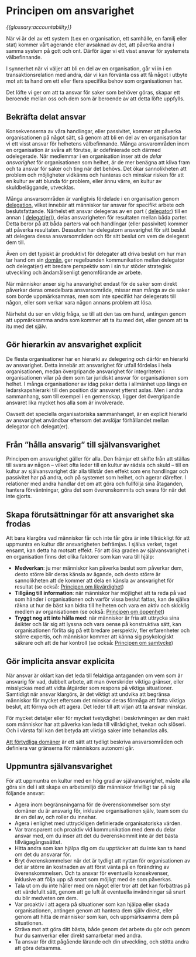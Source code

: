 # Principen om ansvarighet

_{{glossary:accountability}}_

När vi är del av ett system (t.ex en organisation, ett samhälle, en familj eller stat) kommer vårt agerande eller avsaknad av det, att påverka andra i samma system på gott och ont. Därför äger vi ett visst ansvar för systemets välbefinnande.

I synnerhet när vi väljer att bli en del av en organisation, går vi in i en transaktionsrelation med andra, där vi kan förvänta oss att få något i utbyte mot att ta hand om ett eller flera specifika behov som organisationen har.

Det löfte vi ger om att ta ansvar för saker som behöver göras, skapar ett beroende mellan oss och dem som är beroende av att detta löfte uppfylls.

## Bekräfta delat ansvar

Konsekvenserna av våra handlingar, eller passivitet, kommer att påverka organisationen på något sätt, så genom att bli en del av en organisation tar vi ett visst ansvar för helhetens välbefinnande. Många ansvarområden inom en organisation är svåra att förutse, är odefinierade och därmed odelegerade. När medlemmar i en organisation inser att de _delar ansvarighet_ för organisationen som helhet, är de mer benägna att kliva fram och ta ansvar för saker och ting när det behövs. Det ökar sannolikheten att problem och möjligheter vidkänns och hanteras och minskar risken för att en kultur av att blunda för problem, eller ännu värre, en kultur av skuldbeläggande, utvecklas.

Många ansvarsområden är vanligtvis fördelade i en organisation genom [delegation](section:domain), vilket innebär att människor tar ansvar för specifikt arbete och beslutsfattande. Närhelst ett ansvar delegeras av en part ( [delegator](glossary:delegator)) till en annan ( [delegat(er)](glossary:delegatee)), delas ansvarigheten för resultaten mellan båda parter. Detta beror på att båda parters val och handlingar (eller passivitet) kommer att påverka resultaten. Dessutom har delegatorn ansvarighet för sitt beslut att delegera dessa ansvarsområden och för sitt beslut om vem de delegerat dem till.

Även om det typiskt är produktivt för delegater att driva beslut om hur man tar hand om sin [domän](glossary:domain), ger regelbunden kommunikation mellan delegator och delegat(er) ett bredare perspektiv som i sin tur stöder strategisk utveckling och ändamålsenligt genomförande av arbete.

När människor anser sig ha ansvarighet endast för de saker som direkt påverkar deras omedelbara ansvarsområde, missar man många av de saker som borde uppmärksammas, men som inte specifikt har delegerats till någon, eller som verkar vara någon annans problem att lösa.

Närhelst du ser en viktig fråga, se till att den tas om hand, antingen genom att uppmärksamma andra som kommer att ta itu med det, eller genom att ta itu med det själv.


## Gör hierarkin av ansvarighet explicit

De flesta organisationer har en hierarki av delegering och därför en hierarki av ansvarighet. Detta innebär att ansvarighet för utfall fördelas i hela organisationen, medan övergripande ansvarighet för integriteten i organisationen vilar på dem som tar juridiskt ansvar för organisationen som helhet. I många organisationer av idag pekar detta i allmänhet upp längs en ledarskapshierarki till den position där ansvaret ytterst axlas. Men i andra sammanhang, som till exempel i en gemenskap, ligger det övergripande ansvaret lika mycket hos alla som är involverade.

Oavsett det speciella organisatoriska sammanhanget, är en explicit hierarki av ansvarighet användbar eftersom det avslöjar förhållandet mellan delegator och delegat(er).

## Från ”hålla ansvarig” till självansvarighet

Principen om ansvarighet gäller för alla. Den främjar ett skifte från att ställas till svars av någon – vilket ofta leder till en kultur av rädsla och skuld – till en kultur av självansvarighet där alla tillstår den effekt som ens handlingar och passivitet har på andra, och på systemet som helhet, och agerar därefter. I relationer med andra handlar det om att göra och fullfölja sina åtaganden, hantera förväntningar, göra det som överenskommits och svara för när det inte gjorts.


## Skapa förutsättningar för att ansvarighet ska frodas

Att bara klargöra vad människor får och inte får göra är inte tillräckligt för att uppmuntra en kultur där ansvarigheten befrämjas. I själva verket, taget ensamt, kan detta ha motsatt effekt. För att öka graden av självansvarighet i en organisation finns det olika faktorer som kan vara till hjälp:

-   **Medverkan**: ju mer människor kan påverka beslut som påverkar dem, desto större blir deras känsla av ägande, och desto större är sannolikheten att de kommer att dela en känsla av ansvarighet för resultat (se också: [Principen om likvärdighet](section:principle-equivalence))
-   **Tillgång till information**: när människor har möjlighet att ta reda på vad som händer i organisationen och varför vissa beslut fattas, kan de själva räkna ut hur de bäst kan bidra till helheten och vara en aktiv och skicklig medlem av organisationen (se också: [Principen om öppenhet](section:principle-transparency))
-   **Tryggt nog att inte hålla med**: när människor är fria att uttrycka sina åsikter och lär sig att lyssna och vara oense på konstruktiva sätt, kan organisationen förlita sig på ett bredare perspektiv, fler erfarenheter och större expertis, och människor kommer att känna sig psykologiskt säkrare och att de har kontroll (se också: [Principen om samtycke](section:principle-consent))

## Gör implicita ansvar explicita

När ansvar är oklart kan det leda till felaktiga antaganden om vem som är ansvarig för vad, dubbelt arbete, att man överskrider viktiga gränser, eller misslyckas med att vidta åtgärder som respons på viktiga situationer. Samtidigt när ansvar klargörs, är det viktigt att undvika att begränsa människor för mycket eftersom det minskar deras förmåga att fatta viktiga beslut, att förnya och att agera. Det leder till att viljan att ta ansvar minskar.

För mycket detaljer eller för mycket tvetydighet i beskrivningen av den makt som människor har att påverka kan leda till villrådighet, tvekan och slöseri. Och i värsta fall kan det betyda att viktiga saker inte behandlas alls.

[Att förtydliga domäner](section:clarify-and-develop-domains) är ett sätt att tydligt beskriva ansvarsområden och definiera var gränserna för människors autonomi går.

## Uppmuntra självansvarighet

För att uppmuntra en kultur med en hög grad av självansvarighet, måste alla göra sin del i att skapa en arbetsmiljö där människor frivilligt tar på sig följande ansvar:

-   Agera inom begränsningarna för de överenskommelser som styr domäner du är ansvarig för, inklusive organisationen själv, team som du är en del av, och roller du innehar.
-   Agera i enlighet med uttryckligen definierade organisatoriska värden.
-   Var transparent och proaktiv vid kommunikation med dem du delar ansvar med, om du inser att det du överenskommit inte är det bästa tillvägagångssättet.
-   Hitta andra som kan hjälpa dig om du upptäcker att du inte kan ta hand om det du ansvarar för.
-   Bryt överenskommelser när det är tydligt att nyttan för organisationen av det är större än kostnaden av att först vänta på en förändring av överenskommelsen. Och ta ansvar för eventuella konsekvenser, inklusive att följa upp så snart som möjligt med de som påverkas.
-   Tala ut om du inte håller med om något eller tror att det kan förbättras på ett värdefullt sätt, genom att ge luft åt eventuella invändningar så snart du blir medveten om dem.
-   Var proaktiv i att agera på situationer som kan hjälpa eller skada organisationen, antingen genom att hantera dem själv direkt, eller genom att hitta de människor som kan, och uppmärksamma dem på situationen.
-   Sträva mot att göra ditt bästa, både genom det arbete du gör och genom hur du samverkar eller direkt samarbetar med andra.
-   Ta ansvar för ditt pågående lärande och din utveckling, och stötta andra att göra detsamma.

